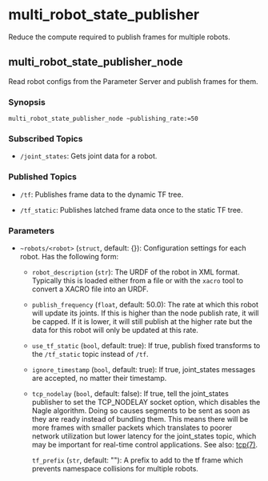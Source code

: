 # multi_robot_state_publisher

Reduce the compute required to publish frames for multiple robots.

## multi_robot_state_publisher_node

Read robot configs from the Parameter Server and publish frames for them.

### Synopsis

```
multi_robot_state_publisher_node ~publishing_rate:=50
```

### Subscribed Topics

- `/joint_states`: Gets joint data for a robot.

### Published Topics

- `/tf`: Publishes frame data to the dynamic TF tree.

- `/tf_static`: Publishes latched frame data once to the static TF tree.

### Parameters

- `~robots/<robot>` (`struct`, default: {}): Configuration settings for each
  robot. Has the following form:

  - `robot_description` (`str`): The URDF of the robot in
    XML format. Typically this is loaded either from a file or with the `xacro`
    tool to convert a XACRO file into an URDF.

  - `publish_frequency` (`float`, default: 50.0): The rate at which
    this robot will update its joints. If this is higher than the node publish
    rate, it will be capped. If it is lower, it will still publish at the
    higher rate but the data for this robot will only be updated at this rate.

  - `use_tf_static` (`bool`, default: true): If true, publish fixed transforms
    to the `/tf_static` topic instead of `/tf`.

  - `ignore_timestamp` (`bool`, default: true): If true, joint_states messages
    are accepted, no matter their timestamp.

  - `tcp_nodelay` (`bool`, default: false): If true, tell the joint_states
    publisher to set the TCP_NODELAY socket option, which disables the Nagle
    algorithm. Doing so causes segments to be sent as soon as they are ready
    instead of bundling them. This means there will be more frames with smaller
    packets which translates to poorer network utilization but lower latency
    for the joint_states topic, which may be important for real-time control
    applications. See also:
    [tcp(7)](https://man7.org/linux/man-pages/man7/tcp.7.html).

    `tf_prefix` (`str`, default: ""): A prefix to add to the tf frame which
    prevents namespace collisions for multiple robots.
